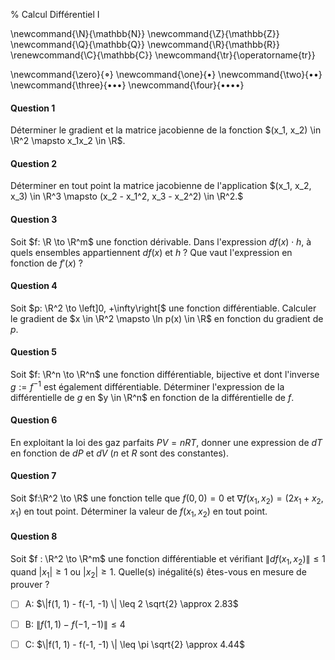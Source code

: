 % Calcul Différentiel I

<!-- LaTeX Macros -->
\newcommand{\N}{\mathbb{N}}
\newcommand{\Z}{\mathbb{Z}}
\newcommand{\Q}{\mathbb{Q}}
\newcommand{\R}{\mathbb{R}}
\renewcommand{\C}{\mathbb{C}}
\newcommand{\tr}{\operatorname{tr}}

\newcommand{\zero}{$\mathord{\boldsymbol{\circ}}$}
\newcommand{\one}{$\mathord{\bullet}$}
\newcommand{\two}{$\mathord{\bullet}\mathord{\bullet}$}
\newcommand{\three}{$\mathord{\bullet}\mathord{\bullet}\mathord{\bullet}$}
\newcommand{\four}{$\mathord{\bullet}\mathord{\bullet}\mathord{\bullet}\mathord{\bullet}$}

#### Question 1
Déterminer le gradient et la matrice jacobienne de la fonction 
$(x_1, x_2) \in \R^2 \mapsto x_1x_2 \in \R$.

#### Question 2
Déterminer en tout point la matrice jacobienne de l'application
$(x_1, x_2, x_3) \in \R^3 \mapsto (x_2 - x_1^2, x_3 - x_2^2) \in \R^2.$

#### Question 3 
Soit $f: \R \to \R^m$ une fonction dérivable.
Dans l'expression $df(x) \cdot h$, à quels ensembles appartiennent 
$df(x)$ et $h$ ?
Que vaut l'expression en fonction de $f'(x)$ ?

#### Question 4
Soit $p: \R^2 \to \left]0, +\infty\right[$ une fonction différentiable.
Calculer le gradient de $x \in \R^2 \mapsto \ln p(x) \in \R$
en fonction du gradient de $p$.

#### Question 5
Soit $f: \R^n \to \R^n$ une fonction différentiable, bijective 
et dont l'inverse $g:=f^{-1}$ est également différentiable.
Déterminer l'expression de la différentielle de $g$ en $y \in \R^n$
en fonction de la différentielle de $f$.

#### Question 6
En exploitant la loi des gaz parfaits $PV = nRT$, donner une expression de $dT$ 
en fonction de $dP$ et $dV$ ($n$ et $R$ sont des constantes).

#### Question 7
Soit $f:\R^2 \to \R$ une fonction telle que $f(0,0) = 0$ et 
$\nabla f(x_1, x_2) = (2x_1+x_2, x_1)$ en tout point. Déterminer la valeur de $f(x_1, x_2)$
en tout point.

#### Question 8
Soit $f : \R^2 \to \R^m$ une fonction différentiable et vérifiant 
$\|df(x_1, x_2)\| \leq 1$ quand $|x_1| \geq 1$ ou $|x_2| \geq 1$.
Quelle(s) inégalité(s) êtes-vous en mesure de prouver ?

  - [ ] A: $\|f(1, 1) - f(-1, -1) \| \leq 2 \sqrt{2} \approx 2.83$

  - [ ] B: $\|f(1, 1) - f(-1, -1) \| \leq 4$

  - [ ] C: $\|f(1, 1) - f(-1, -1) \| \leq \pi \sqrt{2} \approx 4.44$

 